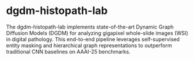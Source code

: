 # dgdm-histopath-lab
The dgdm-histopath-lab implements state-of-the-art Dynamic Graph Diffusion Models (DGDM) for analyzing gigapixel whole-slide images (WSI) in digital pathology. This end-to-end pipeline leverages self-supervised entity masking and hierarchical graph representations to outperform traditional CNN baselines on AAAI-25 benchmarks.
